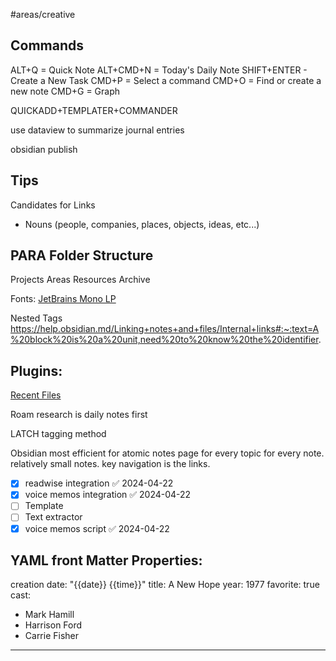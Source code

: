 #areas/creative 
## Commands
ALT+Q = Quick Note
ALT+CMD+N = Today's Daily Note
SHIFT+ENTER - Create a New Task
CMD+P = Select a command
CMD+O = Find or create a new note
CMD+G = Graph

QUICKADD+TEMPLATER+COMMANDER

use dataview to summarize journal entries

obsidian publish
## Tips
Candidates for Links
- Nouns (people, companies, places, objects, ideas, etc...)

## PARA Folder Structure
Projects
Areas
Resources
Archive

Fonts:
[JetBrains Mono LP](https://www.jetbrains.com/lp/mono/)

Nested Tags
https://help.obsidian.md/Linking+notes+and+files/Internal+links#:~:text=A%20block%20is%20a%20unit,need%20to%20know%20the%20identifier.
## Plugins:
[Recent Files](https://www.youtube.com/watch?v=rAkerV8rlow)

Roam research is daily notes first

LATCH tagging method 

Obsidian most efficient for atomic notes
page for every topic for every note.  relatively small notes.  key navigation is the links.  

- [x] readwise integration ✅ 2024-04-22
- [x] voice memos integration ✅ 2024-04-22
- [ ] Template
- [ ] Text extractor
- [x] voice memos script ✅ 2024-04-22

YAML front Matter Properties:
---
creation date: "{{date}} {{time}}"
title: A New Hope
year: 1977
favorite: true
cast:
  - Mark Hamill
  - Harrison Ford
  - Carrie Fisher
---
